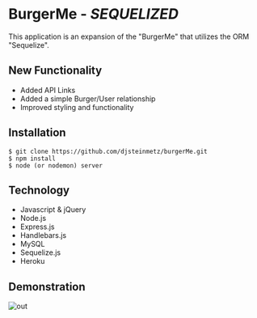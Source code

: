 # BurgerMe - *SEQUELIZED*
This application is an expansion of the "BurgerMe" that utilizes the ORM "Sequelize".

## New Functionality
* Added API Links
* Added a simple Burger/User relationship
* Improved styling and functionality

## Installation
```
$ git clone https://github.com/djsteinmetz/burgerMe.git
$ npm install
$ node (or nodemon) server
```
## Technology
* Javascript & jQuery
* Node.js
* Express.js
* Handlebars.js
* MySQL
* Sequelize.js
* Heroku


## Demonstration
![out](https://user-images.githubusercontent.com/38231097/44176554-ea92a480-a0af-11e8-83cd-13fc7e4d1ffa.gif)
